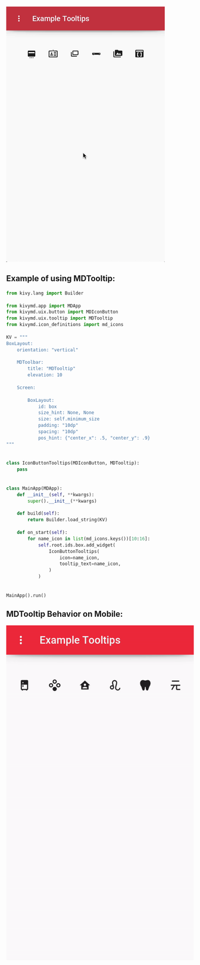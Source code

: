 ![chips.gif](https://github.com/HeaTTheatR/KivyMD-data/raw/master/gallery/tooltips.gif)

## Example of using MDTooltip:

```python
from kivy.lang import Builder

from kivymd.app import MDApp
from kivymd.uix.button import MDIconButton
from kivymd.uix.tooltip import MDTooltip
from kivymd.icon_definitions import md_icons

KV = """
BoxLayout:
    orientation: "vertical"

    MDToolbar:
        title: "MDTooltip"
        elevation: 10

    Screen:

        BoxLayout:
            id: box
            size_hint: None, None
            size: self.minimum_size
            padding: "10dp"
            spacing: "10dp"
            pos_hint: {"center_x": .5, "center_y": .9}
"""


class IconButtonTooltips(MDIconButton, MDTooltip):
    pass


class MainApp(MDApp):
    def __init__(self, **kwargs):
        super().__init__(**kwargs)

    def build(self):
        return Builder.load_string(KV)

    def on_start(self):
        for name_icon in list(md_icons.keys())[10:16]:
            self.root.ids.box.add_widget(
                IconButtonTooltips(
                    icon=name_icon,
                    tooltip_text=name_icon,
                )
            )


MainApp().run()
```

## MDTooltip Behavior on Mobile:

![chips.gif](https://github.com/HeaTTheatR/KivyMD-data/raw/master/gallery/tooltips-on-mobile.gif)

